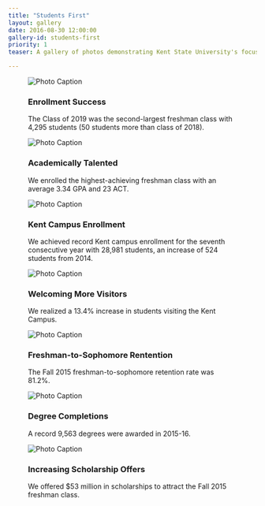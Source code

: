 ```yaml
---
title: "Students First"
layout: gallery
date: 2016-08-30 12:00:00
gallery-id: students-first
priority: 1
teaser: A gallery of photos demonstrating Kent State University's focus on students first.

---
```

<figure class="gallery__item">
			  <img class="gallery__item__image" src="{{ site.url }}/assets/img/gallery/crop/Convocation1.jpg" alt="Photo Caption" />
			  <figcaption>
			    <h3 class="gallery-caption__title">Enrollment Success</h3>
			    <p class="gallery-caption__description">The Class of 2019 was the second-largest freshman class with 4,295 students (50 students more than class of 2018).</p>
			  </figcaption>
</figure>
<figure class="gallery__item">
			  <img class="gallery__item__image" src="{{ site.url }}/assets/img/gallery/crop/DKS.jpg" alt="Photo Caption" />
			  <figcaption>
			    <h3 class="gallery-caption__title">Academically Talented</h3>
			    <p class="gallery-caption__description">We enrolled the highest-achieving freshman class with an average 3.34 GPA and 23 ACT.</p>
			  </figcaption>
</figure>
<figure class="gallery__item">
			    <img class="gallery__item__image" src="{{ site.url }}/assets/img/gallery/crop/welcomeweek.jpg" alt="Photo Caption" />
			    <figcaption>
			      <h3 class="gallery-caption__title">Kent Campus Enrollment</h3>
			      <p class="gallery-caption__description">We achieved record Kent campus enrollment for the seventh consecutive year with 28,981 students, an increase of 524 students from 2014.</p>
			    </figcaption>
</figure>
<figure class="gallery__item">
			    <img class="gallery__item__image" src="{{ site.url }}/assets/img/gallery/crop/Tour.jpg" alt="Photo Caption" />
			    <figcaption>
			      <h3 class="gallery-caption__title">Welcoming More Visitors</h3>
			      <p class="gallery-caption__description">We realized a 13.4% increase in students visiting the Kent Campus.</p>
			    </figcaption>
</figure>
<figure class="gallery__item">
			    <img class="gallery__item__image" src="{{ site.url }}/assets/img/gallery/crop/kupitaSecond.jpg" alt="Photo Caption" />
			    <figcaption>
			      <h3 class="gallery-caption__title">Freshman-to-Sophomore Rentention</h3>
			      <p class="gallery-caption__description">The Fall 2015 freshman-to-sophomore retention rate was 81.2%.</p>
			    </figcaption>
</figure>
<figure class="gallery__item">
			    <img class="gallery__item__image" src="{{ site.url }}/assets/img/gallery/crop/beaut.jpg" alt="Photo Caption" />
			    <figcaption>
			      <h3 class="gallery-caption__title">Degree Completions</h3>
			      <p class="gallery-caption__description">A record 9,563 degrees were awarded in 2015-16.</p>
			    </figcaption>
</figure>
<figure class="gallery__item">
			    <img class="gallery__item__image" src="{{ site.url }}/assets/img/gallery/crop/Kupita.jpg" alt="Photo Caption" />
			    <figcaption>
			      <h3 class="gallery-caption__title">Increasing Scholarship Offers</h3>
			      <p class="gallery-caption__description">We offered $53 million in scholarships to attract the Fall 2015 freshman class.</p>
			    </figcaption>
</figure>
